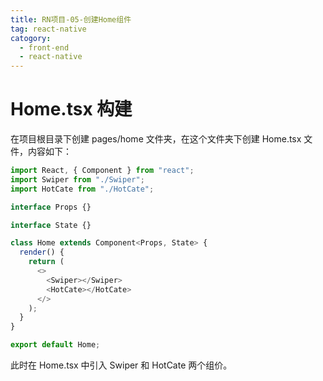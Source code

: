 ```yaml
---
title: RN项目-05-创建Home组件
tag: react-native
catogory:
  - front-end
  - react-native
---
```


# Home.tsx 构建

在项目根目录下创建 pages/home 文件夹，在这个文件夹下创建 Home.tsx 文件，内容如下：

```ts
import React, { Component } from "react";
import Swiper from "./Swiper";
import HotCate from "./HotCate";

interface Props {}

interface State {}

class Home extends Component<Props, State> {
  render() {
    return (
      <>
        <Swiper></Swiper>
        <HotCate></HotCate>
      </>
    );
  }
}

export default Home;
```

此时在 Home.tsx 中引入 Swiper 和 HotCate 两个组价。
